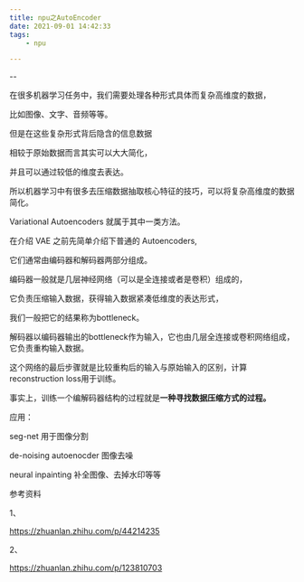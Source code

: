 ```yaml
---
title: npu之AutoEncoder
date: 2021-09-01 14:42:33
tags:
	- npu

---
```


--

在很多机器学习任务中，我们需要处理各种形式具体而复杂高维度的数据，

比如图像、文字、音频等等。

但是在这些复杂形式背后隐含的信息数据

相较于原始数据而言其实可以大大简化，

并且可以通过较低的维度去表达。

所以机器学习中有很多去压缩数据抽取核心特征的技巧，可以将复杂高维度的数据简化。

Variational Autoencoders 就属于其中一类方法。



在介绍 VAE 之前先简单介绍下普通的 Autoencoders, 

它们通常由编码器和解码器两部分组成。



编码器一般就是几层神经网络（可以是全连接或者是卷积）组成的，

它负责压缩输入数据，获得输入数据紧凑低维度的表达形式，

我们一般把它的结果称为bottleneck。



解码器以编码器输出的bottleneck作为输入，它也由几层全连接或卷积网络组成，它负责重构输入数据。

这个网络的最后步骤就是比较重构后的输入与原始输入的区别，计算reconstruction loss用于训练。

事实上，训练一个编解码器结构的过程就是**一种寻找数据压缩方式的过程。**

应用：

seg-net 用于图像分割

de-noising autoenocder 图像去噪

neural inpainting 补全图像、去掉水印等等



参考资料

1、

https://zhuanlan.zhihu.com/p/44214235

2、

https://zhuanlan.zhihu.com/p/123810703